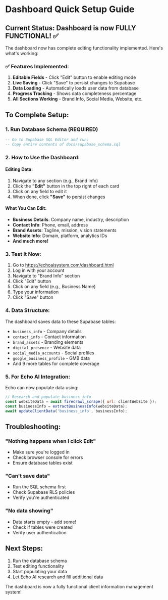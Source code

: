 # Dashboard Quick Setup Guide

## Current Status: Dashboard is now FULLY FUNCTIONAL! ✅

The dashboard now has complete editing functionality implemented. Here's what's working:

### ✅ Features Implemented:
1. **Editable Fields** - Click "Edit" button to enable editing mode
2. **Live Saving** - Click "Save" to persist changes to Supabase
3. **Data Loading** - Automatically loads user data from database
4. **Progress Tracking** - Shows data completeness percentage
5. **All Sections Working** - Brand Info, Social Media, Website, etc.

## To Complete Setup:

### 1. Run Database Schema (REQUIRED)
```sql
-- Go to Supabase SQL Editor and run:
-- Copy entire contents of docs/supabase_schema.sql
```

### 2. How to Use the Dashboard:

#### Editing Data:
1. Navigate to any section (e.g., Brand Info)
2. Click the **"Edit"** button in the top right of each card
3. Click on any field to edit it
4. When done, click **"Save"** to persist changes

#### What You Can Edit:
- **Business Details**: Company name, industry, description
- **Contact Info**: Phone, email, address
- **Brand Assets**: Tagline, mission, vision statements
- **Website Info**: Domain, platform, analytics IDs
- **And much more!**

### 3. Test It Now:
1. Go to https://echoaisystem.com/dashboard.html
2. Log in with your account
3. Navigate to "Brand Info" section
4. Click "Edit" button
5. Click on any field (e.g., Business Name)
6. Type your information
7. Click "Save" button

### 4. Data Structure:
The dashboard saves data to these Supabase tables:
- `business_info` - Company details
- `contact_info` - Contact information
- `brand_assets` - Branding elements
- `digital_presence` - Website data
- `social_media_accounts` - Social profiles
- `google_business_profile` - GMB data
- And 9 more tables for complete coverage

### 5. For Echo AI Integration:
Echo can now populate data using:
```javascript
// Research and populate business info
const websiteData = await firecrawl_scrape({ url: clientWebsite });
const businessInfo = extractBusinessInfo(websiteData);
await updateClientData('business_info', businessInfo);
```

## Troubleshooting:

### "Nothing happens when I click Edit"
- Make sure you're logged in
- Check browser console for errors
- Ensure database tables exist

### "Can't save data"
- Run the SQL schema first
- Check Supabase RLS policies
- Verify you're authenticated

### "No data showing"
- Data starts empty - add some!
- Check if tables were created
- Verify user authentication

## Next Steps:
1. Run the database schema
2. Test editing functionality
3. Start populating your data
4. Let Echo AI research and fill additional data

The dashboard is now a fully functional client information management system!